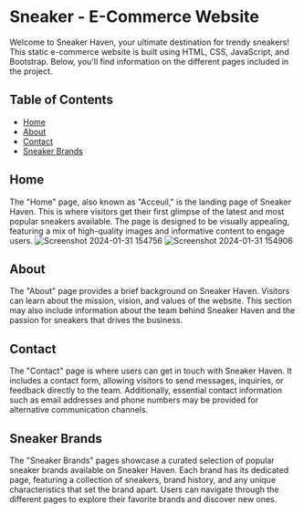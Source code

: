 # Sneaker - E-Commerce Website

Welcome to Sneaker Haven, your ultimate destination for trendy sneakers! This static e-commerce website is built using HTML, CSS, JavaScript, and Bootstrap. Below, you'll find information on the different pages included in the project.

## Table of Contents

- [Home](#home)
- [About](#about)
- [Contact](#contact)
- [Sneaker Brands](#sneaker-brands)

## Home

The "Home" page, also known as "Acceuil," is the landing page of Sneaker Haven. This is where visitors get their first glimpse of the latest and most popular sneakers available. The page is designed to be visually appealing, featuring a mix of high-quality images and informative content to engage users.
![Screenshot 2024-01-31 154756](https://github.com/HybaKS09/E-commerce-Website/assets/126948563/4d93955e-48be-4f7b-b027-575ae2e32200)
![Screenshot 2024-01-31 154906](https://github.com/HybaKS09/E-commerce-Website/assets/126948563/4611ae3e-a5ee-4b6a-b185-6d74ec40bc81)

## About

The "About" page provides a brief background on Sneaker Haven. Visitors can learn about the mission, vision, and values of the website. This section may also include information about the team behind Sneaker Haven and the passion for sneakers that drives the business.

## Contact

The "Contact" page is where users can get in touch with Sneaker Haven. It includes a contact form, allowing visitors to send messages, inquiries, or feedback directly to the team. Additionally, essential contact information such as email addresses and phone numbers may be provided for alternative communication channels.

## Sneaker Brands

The "Sneaker Brands" pages showcase a curated selection of popular sneaker brands available on Sneaker Haven. Each brand has its dedicated page, featuring a collection of sneakers, brand history, and any unique characteristics that set the brand apart. Users can navigate through the different pages to explore their favorite brands and discover new ones.
